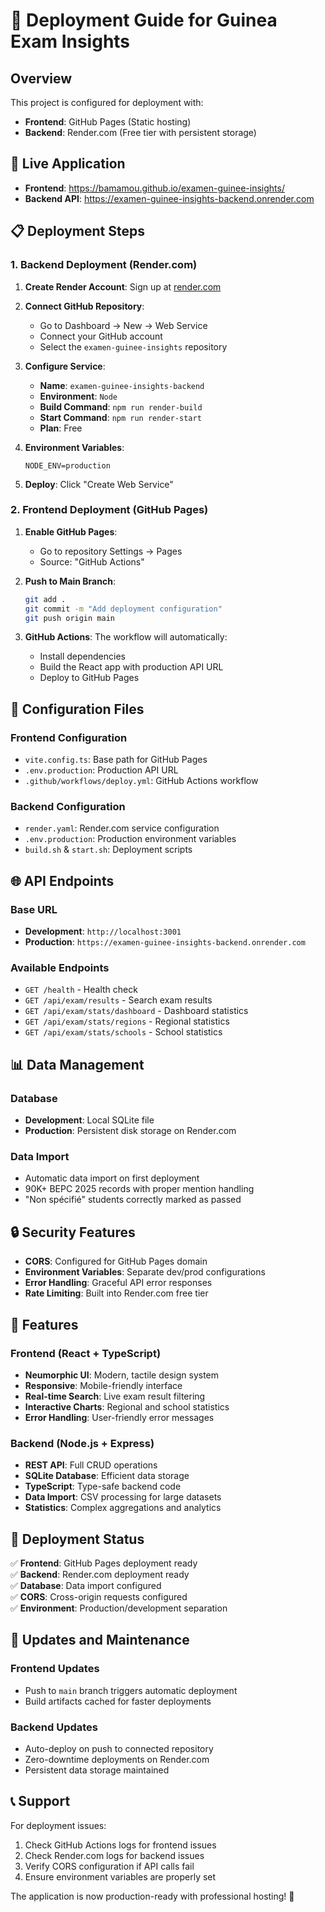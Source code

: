 # 🚀 Deployment Guide for Guinea Exam Insights

## Overview
This project is configured for deployment with:
- **Frontend**: GitHub Pages (Static hosting)
- **Backend**: Render.com (Free tier with persistent storage)

## 🎯 Live Application
- **Frontend**: https://bamamou.github.io/examen-guinee-insights/
- **Backend API**: https://examen-guinee-insights-backend.onrender.com

## 📋 Deployment Steps

### 1. Backend Deployment (Render.com)

1. **Create Render Account**: Sign up at [render.com](https://render.com)

2. **Connect GitHub Repository**: 
   - Go to Dashboard → New → Web Service
   - Connect your GitHub account
   - Select the `examen-guinee-insights` repository

3. **Configure Service**:
   - **Name**: `examen-guinee-insights-backend`
   - **Environment**: `Node`
   - **Build Command**: `npm run render-build`
   - **Start Command**: `npm run render-start`
   - **Plan**: Free
   
4. **Environment Variables**:
   ```
   NODE_ENV=production
   ```

5. **Deploy**: Click "Create Web Service"

### 2. Frontend Deployment (GitHub Pages)

1. **Enable GitHub Pages**:
   - Go to repository Settings → Pages
   - Source: "GitHub Actions"

2. **Push to Main Branch**:
   ```bash
   git add .
   git commit -m "Add deployment configuration"
   git push origin main
   ```

3. **GitHub Actions**: The workflow will automatically:
   - Install dependencies
   - Build the React app with production API URL
   - Deploy to GitHub Pages

## 🔧 Configuration Files

### Frontend Configuration
- `vite.config.ts`: Base path for GitHub Pages
- `.env.production`: Production API URL
- `.github/workflows/deploy.yml`: GitHub Actions workflow

### Backend Configuration
- `render.yaml`: Render.com service configuration
- `.env.production`: Production environment variables
- `build.sh` & `start.sh`: Deployment scripts

## 🌐 API Endpoints

### Base URL
- **Development**: `http://localhost:3001`
- **Production**: `https://examen-guinee-insights-backend.onrender.com`

### Available Endpoints
- `GET /health` - Health check
- `GET /api/exam/results` - Search exam results
- `GET /api/exam/stats/dashboard` - Dashboard statistics
- `GET /api/exam/stats/regions` - Regional statistics
- `GET /api/exam/stats/schools` - School statistics

## 📊 Data Management

### Database
- **Development**: Local SQLite file
- **Production**: Persistent disk storage on Render.com

### Data Import
- Automatic data import on first deployment
- 90K+ BEPC 2025 records with proper mention handling
- "Non spécifié" students correctly marked as passed

## 🔒 Security Features

- **CORS**: Configured for GitHub Pages domain
- **Environment Variables**: Separate dev/prod configurations
- **Error Handling**: Graceful API error responses
- **Rate Limiting**: Built into Render.com free tier

## 📱 Features

### Frontend (React + TypeScript)
- **Neumorphic UI**: Modern, tactile design system
- **Responsive**: Mobile-friendly interface
- **Real-time Search**: Live exam result filtering
- **Interactive Charts**: Regional and school statistics
- **Error Handling**: User-friendly error messages

### Backend (Node.js + Express)
- **REST API**: Full CRUD operations
- **SQLite Database**: Efficient data storage
- **TypeScript**: Type-safe backend code
- **Data Import**: CSV processing for large datasets
- **Statistics**: Complex aggregations and analytics

## 🚀 Deployment Status

✅ **Frontend**: GitHub Pages deployment ready  
✅ **Backend**: Render.com deployment ready  
✅ **Database**: Data import configured  
✅ **CORS**: Cross-origin requests configured  
✅ **Environment**: Production/development separation  

## 🔄 Updates and Maintenance

### Frontend Updates
- Push to `main` branch triggers automatic deployment
- Build artifacts cached for faster deployments

### Backend Updates
- Auto-deploy on push to connected repository
- Zero-downtime deployments on Render.com
- Persistent data storage maintained

## 📞 Support

For deployment issues:
1. Check GitHub Actions logs for frontend issues
2. Check Render.com logs for backend issues
3. Verify CORS configuration if API calls fail
4. Ensure environment variables are properly set

The application is now production-ready with professional hosting! 🎉
